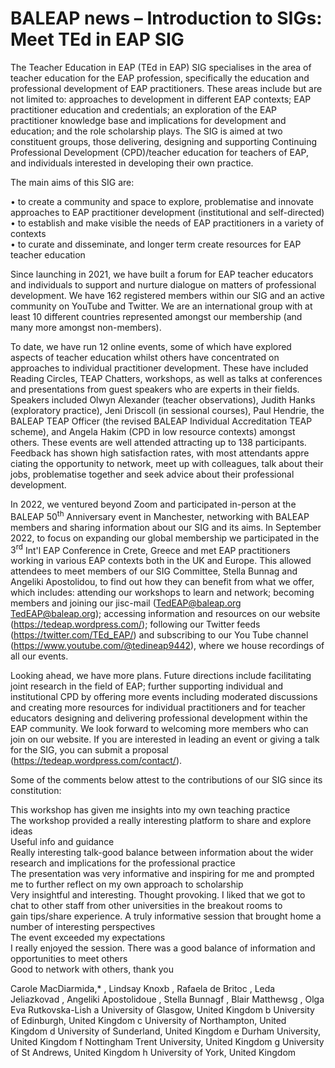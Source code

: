 # BALEAP news – Introduction to SIGs: Meet TEd in EAP SIG

The Teacher Education in EAP (TEd in EAP) SIG specialises in the area of teacher education for the EAP profession, specifically the education and professional development of EAP practitioners. These areas include but are not limited to: approaches to development in different EAP contexts; EAP practitioner education and credentials; an exploration of the EAP practitioner knowledge base and implications for development and education; and the role scholarship plays. The SIG is aimed at two constituent groups, those delivering, designing and supporting Continuing Professional Development (CPD)/teacher education for teachers of EAP, and individuals interested in developing their own practice.

The main aims of this SIG are:

$\bullet$ to create a community and space to explore, problematise and innovate approaches to EAP practitioner development (institutional and self-directed)   
$\bullet$ to establish and make visible the needs of EAP practitioners in a variety of contexts   
$\bullet$ to curate and disseminate, and longer term create resources for EAP teacher education

Since launching in 2021, we have built a forum for EAP teacher educators and individuals to support and nurture dialogue on matters of professional development. We have 162 registered members within our SIG and an active community on YouTube and Twitter. We are an international group with at least 10 different countries represented amongst our membership (and many more amongst non-members).

To date, we have run 12 online events, some of which have explored aspects of teacher education whilst others have concentrated on approaches to individual practitioner development. These have included Reading Circles, TEAP Chatters, workshops, as well as talks at conferences and presentations from guest speakers who are experts in their fields. Speakers included Olwyn Alexander (teacher observations), Judith Hanks (exploratory practice), Jeni Driscoll (in sessional courses), Paul Hendrie, the BALEAP TEAP Officer (the revised BALEAP Individual Accreditation TEAP scheme), and Angela Hakim (CPD in low resource contexts) amongst others. These events are well attended attracting up to 138 participants. Feedback has shown high satisfaction rates, with most attendants appre ciating the opportunity to network, meet up with colleagues, talk about their jobs, problematise together and seek advice about their professional development.

In 2022, we ventured beyond Zoom and participated in-person at the BALEAP $5 0 ^ { \mathrm { t h } }$ Anniversary event in Manchester, networking with BALEAP members and sharing information about our SIG and its aims. In September 2022, to focus on expanding our global membership we participated in the $3 ^ { \mathrm { r d } }$ Int'l EAP Conference in Crete, Greece and met EAP practitioners working in various EAP contexts both in the UK and Europe. This allowed attendees to meet members of our SIG Committee, Stella Bunnag and Angeliki Apostolidou, to find out how they can benefit from what we offer, which includes: attending our workshops to learn and network; becoming members and joining our jisc-mail (TedEAP@baleap.org TedEAP@baleap.org); accessing information and resources on our website (https://tedeap.wordpress.com/); following our Twitter feeds (https://twitter.com/TEd_EAP/) and subscribing to our You Tube channel (https://www.youtube.com/@tedineap9442), where we house recordings of all our events.

Looking ahead, we have more plans. Future directions include facilitating joint research in the field of EAP; further supporting individual and institutional CPD by offering more events including moderated discussions and creating more resources for individual practitioners and for teacher educators designing and delivering professional development within the EAP community. We look forward to welcoming more members who can join on our website. If you are interested in leading an event or giving a talk for the SIG, you can submit a proposal (https://tedeap.wordpress.com/contact/).

Some of the comments below attest to the contributions of our SIG since its constitution:

This workshop has given me insights into my own teaching practice   
The workshop provided a really interesting platform to share and explore ideas   
Useful info and guidance   
Really interesting talk-good balance between information about the wider research and implications for the professional practice   
The presentation was very informative and inspiring for me and prompted me to further reflect on my own approach to scholarship   
Very insightful and interesting. Thought provoking. I liked that we got to chat to other staff from other universities in the breakout rooms to   
gain tips/share experience. A truly informative session that brought home a number of interesting perspectives   
The event exceeded my expectations   
I really enjoyed the session. There was a good balance of information and opportunities to meet others   
Good to network with others, thank you

Carole MacDiarmida,\* , Lindsay Knoxb , Rafaela de Britoc , Leda Jeliazkovad , Angeliki Apostolidoue , Stella Bunnagf , Blair Matthewsg , Olga Eva Rutkovska-Lish a University of Glasgow, United Kingdom b University of Edinburgh, United Kingdom c University of Northampton, United Kingdom d University of Sunderland, United Kingdom e Durham University, United Kingdom f Nottingham Trent University, United Kingdom g University of St Andrews, United Kingdom h University of York, United Kingdom